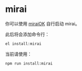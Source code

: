 # mirai

你可以使用 [miraiOK](https://github.com/LXY1226/miraiOK) 自行启动 mirai。

此后将会添加命令行：

```sh
el install:mirai
```

当前请使用：

```sh
npm run install:mirai
```
